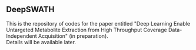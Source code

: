 ## DeepSWATH

This is the repository of codes for the paper entitled "Deep Learning Enable Untargeted Metabolite Extraction from High Throughput Coverage Data-Independent Acquisition" (in preparation).  
Details will be available later.
